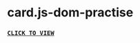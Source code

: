 # card.js-dom-practise
<a href="https://dev-kumaresan.github.io/card.js-dom-practise/" target="_blank"><b><font><h3>```CLICK TO VIEW```</h3></font></b></a>

